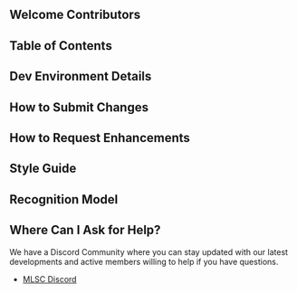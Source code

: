 ## Welcome Contributors


## Table of Contents


## Dev Environment Details


## How to Submit Changes


## How to Request Enhancements


## Style Guide


## Recognition Model


## Where Can I Ask for Help?

We have a Discord Community where you can stay updated with our latest developments and active members willing to help if you have questions.

* [MLSC Discord](https://discord.gg/CpAPtDC)
